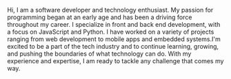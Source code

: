 Hi, I am a software developer and technology enthusiast. My passion for programming began at an early age and has been a driving force throughout my career. I specialize in front and back end development, with a focus on JavaScript and Python. I have worked on a variety of projects ranging from web development to mobile apps and embedded systems.I'm excited to be a part of the tech industry and to continue learning, growing, and pushing the boundaries of what technology can do. With my experience and expertise, I am ready to tackle any challenge that comes my way.
